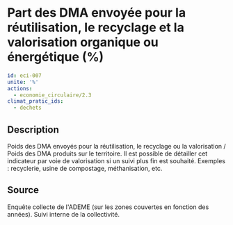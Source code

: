 # Part des DMA envoyée pour la réutilisation, le recyclage et la valorisation organique ou énergétique (%)
```yaml
id: eci-007
unite: '%'
actions:
  - economie_circulaire/2.3
climat_pratic_ids:
  - dechets
```
## Description
Poids des DMA envoyés pour la réutilisation, le recyclage ou la valorisation / Poids des DMA produits sur le territoire.
Il est possible de détailler cet indicateur par voie de valorisation si un suivi plus fin est souhaité. Exemples : recyclerie, usine de compostage, méthanisation, etc.
## Source
Enquête collecte de l'ADEME (sur les zones couvertes en fonction des années). Suivi interne de la collectivité.

